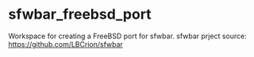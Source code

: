 # sfwbar_freebsd_port
Workspace for creating a FreeBSD port for sfwbar.
sfwbar prject source: https://github.com/LBCrion/sfwbar
